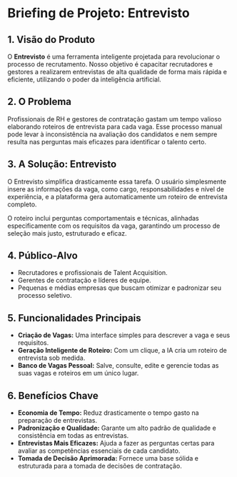 # Briefing de Projeto: Entrevisto

## 1. Visão do Produto

O **Entrevisto** é uma ferramenta inteligente projetada para revolucionar o processo de recrutamento. Nosso objetivo é capacitar recrutadores e gestores a realizarem entrevistas de alta qualidade de forma mais rápida e eficiente, utilizando o poder da inteligência artificial.

## 2. O Problema

Profissionais de RH e gestores de contratação gastam um tempo valioso elaborando roteiros de entrevista para cada vaga. Esse processo manual pode levar à inconsistência na avaliação dos candidatos e nem sempre resulta nas perguntas mais eficazes para identificar o talento certo.

## 3. A Solução: Entrevisto

O Entrevisto simplifica drasticamente essa tarefa. O usuário simplesmente insere as informações da vaga, como cargo, responsabilidades e nível de experiência, e a plataforma gera automaticamente um roteiro de entrevista completo.

O roteiro inclui perguntas comportamentais e técnicas, alinhadas especificamente com os requisitos da vaga, garantindo um processo de seleção mais justo, estruturado e eficaz.

## 4. Público-Alvo

- Recrutadores e profissionais de Talent Acquisition.
- Gerentes de contratação e líderes de equipe.
- Pequenas e médias empresas que buscam otimizar e padronizar seu processo seletivo.

## 5. Funcionalidades Principais

- **Criação de Vagas:** Uma interface simples para descrever a vaga e seus requisitos.
- **Geração Inteligente de Roteiro:** Com um clique, a IA cria um roteiro de entrevista sob medida.
- **Banco de Vagas Pessoal:** Salve, consulte, edite e gerencie todas as suas vagas e roteiros em um único lugar.

## 6. Benefícios Chave

- **Economia de Tempo:** Reduz drasticamente o tempo gasto na preparação de entrevistas.
- **Padronização e Qualidade:** Garante um alto padrão de qualidade e consistência em todas as entrevistas.
- **Entrevistas Mais Eficazes:** Ajuda a fazer as perguntas certas para avaliar as competências essenciais de cada candidato.
- **Tomada de Decisão Aprimorada:** Fornece uma base sólida e estruturada para a tomada de decisões de contratação.
